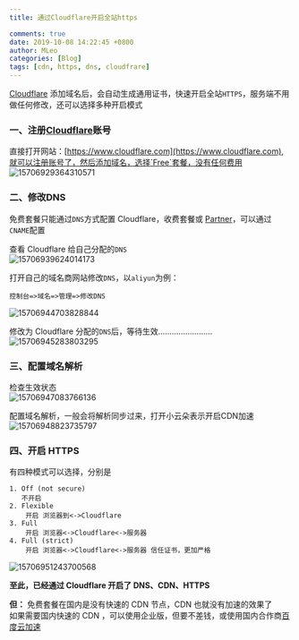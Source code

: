 ```yaml
---
title: 通过Cloudflare开启全站https

comments: true
date: 2019-10-08 14:22:45 +0800
author: MLeo
categories: [Blog] 
tags: [cdn, https, dns, cloudfrare]
---
```


[Cloudflare](https://www.cloudflare.com) 添加域名后，会自动生成通用证书，快速开启全站`HTTPS`，服务端不用做任何修改，还可以选择多种开启模式

### 一、注册[Cloudflare](https://www.cloudflare.com)账号  
直接打开网站：[https://www.cloudflare.com](https://www.cloudflare.com),就可以注册账号了，然后添加域名，选择`Free`套餐，没有任何费用  
![15706929364310571](https://images.ichochy.com/15706929364310571.png)  

### 二、修改DNS
免费套餐只能通过`DNS`方式配置 Cloudflare，收费套餐或 [Partner](https://www.cloudflare.com/partners/)，可以通过`CNAME`配置  

查看 Cloudflare 给自己分配的`DNS`  
![15706939624014173](https://images.ichochy.com/15706939624014173.png)  

打开自己的域名商网站修改`DNS`，以`aliyun`为例：  
```
控制台=>域名=>管理=>修改DNS
```  
![15706944703828844](https://images.ichochy.com/15706944703828844.png)  

修改为 Cloudflare 分配的`DNS`后，等待生效……………………  
![15706945283803295](https://images.ichochy.com/15706945283803295.png)  

### 三、配置域名解析
检查生效状态  
![15706947083766136](https://images.ichochy.com/15706947083766136.png)  

配置域名解析，一般会将解析同步过来，打开小云朵表示开启CDN加速  
![15706948823735797](https://images.ichochy.com/15706948823735797.png)  

### 四、开启 HTTPS
有四种模式可以选择，分别是  
```
1. Off (not secure)  
   不开启
2. Flexible  
    开启 浏览器到<->Cloudflare
3. Full  
    开启 浏览器<->Cloudflare<->服务器
4. Full (strict)  
    开启 浏览器<->Cloudflare<->服务器 信任证书，更加严格  
```
![15706951243700568](https://images.ichochy.com/15706951243700568.png)  

**至此，已经通过 Cloudflare 开启了 DNS、CDN、HTTPS**  

**但：** 免费套餐在国内是没有快速的 CDN 节点，CDN 也就没有加速的效果了  
如果需要国内快速的 CDN ，可以使用企业版，但要不差钱，或使用国内合作商[百度云加速](https://su.baidu.com/?ic=1dR4jc)
